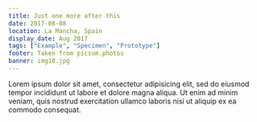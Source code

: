 ```yaml
---
title: Just one more after this
date: 2017-08-08
location: La Mancha, Spain
display_date: Aug 2017
tags: ["Example", "Specimen", "Prototype"]
footer: Taken from picsum.photos
banner: img10.jpg
---
```


Lorem ipsum dolor sit amet, consectetur adipisicing elit, sed do eiusmod
tempor incididunt ut labore et dolore magna aliqua. Ut enim ad minim veniam,
quis nostrud exercitation ullamco laboris nisi ut aliquip ex ea commodo
consequat.

<!--more-->
